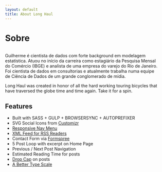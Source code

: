```yaml
---
layout: default
title: About Long Haul
---
```


<div class="post">
	<h1 class="pageTitle">Sobre</h1>
	<img src="{{ '/assets/img/touring.jpg' | prepend: site.baseurl }}" alt="">
	<p class="intro">Guilherme é cientista de dados com forte background em modelagem estatística. Atuou no início da carreira como estagiário da Pesquisa Mensal do Comércio (IBGE) e analista de uma empresa do varejo do Rio de Janeiro. Foi cientista de dados em consultorias e atualmente trabalha numa equipe de Ciência de Dados de um grande conglomerado de mídia. </p>
	<p>Long Haul was created in honor of all the hard working touring bicycles that have traversed the globe time and time again. Take it for a spin.</p>
	<h2>Features</h2>
	<ul>
		<li>Built with SASS + GULP + BROWSERSYNC + AUTOPREFIXER</li>
  		<li>SVG Social Icons from <a href="http://customizr.net/icons/">Customizr</a></li>
  		<li><a href="http://responsive-nav.com/">Responsive Nav Menu</a></li>
  		<li><a href="https://github.com/snaptortoise/jekyll-rss-feeds">XML Feed for RSS Readers</a></li>
  		<li>Contact Form via <a href="http://formspree.io/">Formspree</a></li>
      <li>5 Post Loop with excerpt on Home Page</li>
  		<li>Previous / Next Post Navigation</li>
      <li>Estimated Reading Time for posts</li>
  		<li><a href="https://github.com/adobe-webplatform/dropcap.js">Drop Cap</a> on posts</li>
  		<li><a href="http://typecast.com/blog/a-more-modern-scale-for-web-typography">A Better Type Scale</a></li>
  	</ul>
</div>
